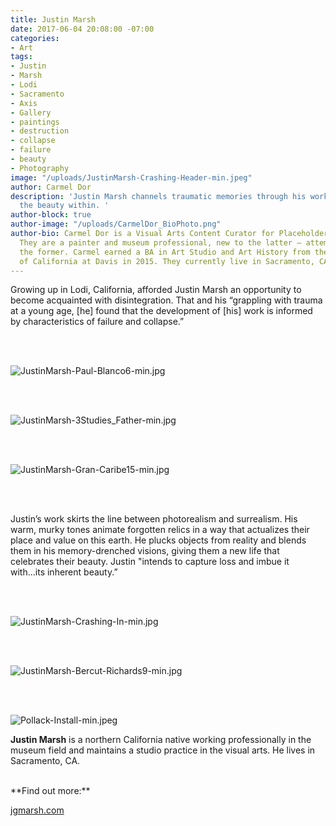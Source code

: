 ```yaml
---
title: Justin Marsh
date: 2017-06-04 20:08:00 -07:00
categories:
- Art
tags:
- Justin
- Marsh
- Lodi
- Sacramento
- Axis
- Gallery
- paintings
- destruction
- collapse
- failure
- beauty
- Photography
image: "/uploads/JustinMarsh-Crashing-Header-min.jpeg"
author: Carmel Dor
description: 'Justin Marsh channels traumatic memories through his work to highlight
  the beauty within. '
author-block: true
author-image: "/uploads/CarmelDor_BioPhoto.png"
author-bio: Carmel Dor is a Visual Arts Content Curator for Placeholder Magazine.
  They are a painter and museum professional, new to the latter – attempting to navigate
  the former. Carmel earned a BA in Art Studio and Art History from the University
  of California at Davis in 2015. They currently live in Sacramento, CA.
---
```


Growing up in Lodi, California, afforded Justin Marsh an opportunity to become acquainted with disintegration. That and his “grappling with trauma at a young age, [he] found that the development of [his] work is informed by characteristics of failure and collapse.”

<br>
<br>

![JustinMarsh-Paul-Blanco6-min.jpg](/uploads/JustinMarsh-Paul-Blanco6-min.jpg)

<br>
<br>

![JustinMarsh-3Studies_Father-min.jpg](/uploads/JustinMarsh-3Studies_Father-min.jpg)

<br>
<br>

![JustinMarsh-Gran-Caribe15-min.jpg](/uploads/JustinMarsh-Gran-Caribe15-min.jpg)

<br>
<br>

Justin’s work skirts the line between photorealism and surrealism. His warm, murky tones animate forgotten relics in a way that actualizes their place and value on this earth. He plucks objects from reality and blends them in his memory-drenched visions, giving them a new life that celebrates their beauty. Justin "intends to capture loss and imbue it with...its inherent beauty.”

<br>
<br>

![JustinMarsh-Crashing-In-min.jpg](/uploads/JustinMarsh-Crashing-In-min.jpg)

<br>
<br>

![JustinMarsh-Bercut-Richards9-min.jpg](/uploads/JustinMarsh-Bercut-Richards9-min.jpg)

<br>
<br>

![Pollack-Install-min.jpeg](/uploads/Pollack-Install-min.jpeg)


**Justin Marsh** is a northern California native working professionally in the museum field and maintains a studio practice in the visual arts. He lives in Sacramento, CA.

<br>
**Find out more:**

[jgmarsh.com](http://jgmarsh.com/)